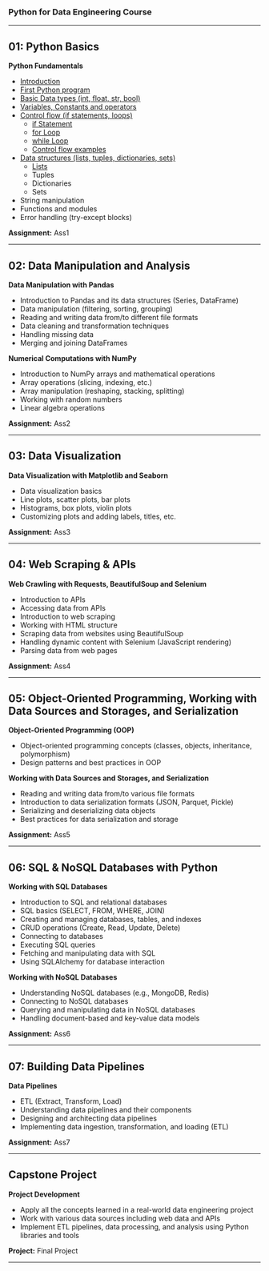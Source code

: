 ### Python for Data Engineering Course

---
## 01: Python Basics
**Python Fundamentals**
- [Introduction](https://github.com/behnamyazdan/PythonForDataEngineeringCourse/blob/main/01-PythonBasics/00-Introductoin.md)
- [First Python program](https://github.com/behnamyazdan/PythonForDataEngineeringCourse/blob/main/01-PythonBasics/01-FirstStep.md)
- [Basic Data types (int, float, str, bool)](https://github.com/behnamyazdan/PythonForDataEngineeringCourse/blob/main/01-PythonBasics/02-DataTypes.md)
- [Variables, Constants and operators](https://github.com/behnamyazdan/PythonForDataEngineeringCourse/blob/main/01-PythonBasics/03-Variables_ContstantsAndOperators.md)
- [Control flow (if statements, loops)](https://github.com/behnamyazdan/PythonForDataEngineeringCourse/blob/main/01-PythonBasics/04-01-ControlFlow(intro).md)
  - [if Statement](https://github.com/behnamyazdan/PythonForDataEngineeringCourse/blob/main/01-PythonBasics/04-02-ControlFlow(if%20statement).md)
  - [for Loop](https://github.com/behnamyazdan/PythonForDataEngineeringCourse/blob/main/01-PythonBasics/04-03-ControlFlow(for%20loop).md)
  - [while Loop](https://github.com/behnamyazdan/PythonForDataEngineeringCourse/blob/main/01-PythonBasics/04-04-ControlFlow(while%20loop).md)
  - [Control flow examples](https://github.com/behnamyazdan/PythonForDataEngineeringCourse/blob/main/01-PythonBasics/04-06-ControlFlow(examples).md)
- [Data structures (lists, tuples, dictionaries, sets)](https://github.com/behnamyazdan/PythonForDataEngineeringCourse/blob/main/01-PythonBasics/05-01-DataStructure(intro).md)
  - [Lists](https://github.com/behnamyazdan/PythonForDataEngineeringCourse/blob/main/01-PythonBasics/05-02-DataStructure(list).md)
  - Tuples
  - Dictionaries
  - Sets
- String manipulation
- Functions and modules
- Error handling (try-except blocks)

**Assignment:** Ass1

--------
## 02: Data Manipulation and Analysis
**Data Manipulation with Pandas**
- Introduction to Pandas and its data structures (Series, DataFrame)
- Data manipulation (filtering, sorting, grouping)
- Reading and writing data from/to different file formats
- Data cleaning and transformation techniques
- Handling missing data
- Merging and joining DataFrames

**Numerical Computations with NumPy**
- Introduction to NumPy arrays and mathematical operations
- Array operations (slicing, indexing, etc.)
- Array manipulation (reshaping, stacking, splitting)
- Working with random numbers
- Linear algebra operations

**Assignment:** Ass2

----------
## 03: Data Visualization
**Data Visualization with Matplotlib and Seaborn**
- Data visualization basics
- Line plots, scatter plots, bar plots
- Histograms, box plots, violin plots
- Customizing plots and adding labels, titles, etc.

**Assignment:** Ass3

----------
## 04: Web Scraping & APIs
**Web Crawling with Requests, BeautifulSoup and Selenium**
- Introduction to APIs
- Accessing data from APIs
- Introduction to web scraping
- Working with HTML structure
- Scraping data from websites using BeautifulSoup
- Handling dynamic content with Selenium (JavaScript rendering)
- Parsing data from web pages

**Assignment:** Ass4

----------
## 05: Object-Oriented Programming, Working with Data Sources and Storages, and Serialization
**Object-Oriented Programming (OOP)**
- Object-oriented programming concepts (classes, objects, inheritance, polymorphism)
- Design patterns and best practices in OOP

**Working with Data Sources and Storages, and Serialization**
- Reading and writing data from/to various file formats
- Introduction to data serialization formats (JSON, Parquet, Pickle)
- Serializing and deserializing data objects
- Best practices for data serialization and storage

**Assignment:** Ass5

--------------
## 06: SQL & NoSQL Databases with Python
**Working with SQL Databases**
- Introduction to SQL and relational databases
- SQL basics (SELECT, FROM, WHERE, JOIN)
- Creating and managing databases, tables, and indexes
- CRUD operations (Create, Read, Update, Delete)
- Connecting to databases
- Executing SQL queries
- Fetching and manipulating data with SQL
- Using SQLAlchemy for database interaction

**Working with NoSQL Databases**
- Understanding NoSQL databases (e.g., MongoDB, Redis)
- Connecting to NoSQL databases
- Querying and manipulating data in NoSQL databases
- Handling document-based and key-value data models

**Assignment:** Ass6

---------------
## 07: Building Data Pipelines
**Data Pipelines**
- ETL (Extract, Transform, Load)
- Understanding data pipelines and their components
- Designing and architecting data pipelines
- Implementing data ingestion, transformation, and loading (ETL)

**Assignment:** Ass7

--------
##  Capstone Project
**Project Development**
- Apply all the concepts learned in a real-world data engineering project
- Work with various data sources including web data and APIs
- Implement ETL pipelines, data processing, and analysis using Python libraries and tools

**Project:** Final Project

--------